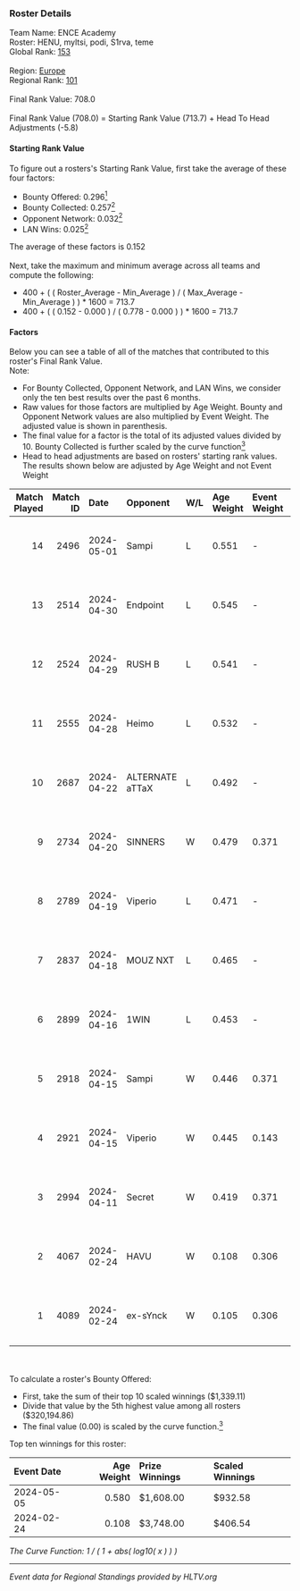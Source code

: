 ### Roster Details<br />
Team Name: ENCE Academy<br />
Roster: HENU, myltsi, podi, S1rva, teme<br />
Global Rank: [153](../../standings_global_2024_08_06.md)<br />
<br />
Region: [Europe]( ../../standings_europe_2024_08_06.md)<br />
Regional Rank: [101]( ../../standings_europe_2024_08_06.md)<br />
<br />
Final Rank Value:  708.0<br />
<br />
Final Rank Value (708.0) = Starting Rank Value (713.7) + Head To Head Adjustments (-5.8)<br />

#### Starting Rank Value<br />
To figure out a rosters's Starting Rank Value, first take the average of these four factors:<br />
- Bounty Offered: 0.296[<sup>1</sup>](#table2)
- Bounty Collected: 0.257[<sup>2</sup>](#table1)
- Opponent Network: 0.032[<sup>2</sup>](#table1)
- LAN Wins: 0.025[<sup>2</sup>](#table1)

The average of these factors is 0.152<br />
<br />
Next, take the maximum and minimum average across all teams and compute the following:<br />
- 400 + ( ( Roster_Average - Min_Average ) / ( Max_Average - Min_Average ) ) * 1600 = 713.7
- 400 + ( ( 0.152 - 0.000 ) / ( 0.778 - 0.000 ) ) * 1600 = 713.7


#### Factors<br />
Below you can see a table of all of the matches that contributed to this roster's Final Rank Value.<br />
Note:<br />

- For Bounty Collected, Opponent Network, and LAN Wins, we consider only the ten best results over the past 6 months.
- Raw values for those factors are multiplied by Age Weight. Bounty and Opponent Network values are also multiplied by Event Weight. The adjusted value is shown in parenthesis.
- The final value for a factor is the total of its adjusted values divided by 10. Bounty Collected is further scaled by the curve function[<sup>3</sup>](#curveFunction)
- Head to head adjustments are based on rosters' starting rank values. The results shown below are adjusted by Age Weight and not Event Weight
<span id="table1"></span><br />


| Match Played | Match ID | Date       | Opponent        | W/L | Age Weight | Event Weight | Bounty Collected | Opponent Network | LAN Wins  | H2H Adj. | Roster                          |
| -: | -: | :- | :- | :- | :- | :- | :- | :- | :- | -: | :- |
|           14 |     2496 | 2024-05-01 | Sampi           | L   | 0.551      | -            | -                | -                | -         |    -4.01 | HENU, myltsi, podi, S1rva, teme |
|           13 |     2514 | 2024-04-30 | Endpoint        | L   | 0.545      | -            | -                | -                | -         |    -4.41 | HENU, myltsi, podi, S1rva, teme |
|           12 |     2524 | 2024-04-29 | RUSH B          | L   | 0.541      | -            | -                | -                | -         |    -5.04 | HENU, myltsi, podi, S1rva, teme |
|           11 |     2555 | 2024-04-28 | Heimo           | L   | 0.532      | -            | -                | -                | -         |    -9.51 | HENU, myltsi, podi, S1rva, teme |
|           10 |     2687 | 2024-04-22 | ALTERNATE aTTaX | L   | 0.492      | -            | -                | -                | -         |    -3.61 | HENU, myltsi, podi, S1rva, teme |
|            9 |     2734 | 2024-04-20 | SINNERS         | W   | 0.479      | 0.371        | 0.047 (0.008)    | 0.800 (0.142)    | 0 (0.000) |    13.88 | HENU, myltsi, podi, S1rva, teme |
|            8 |     2789 | 2024-04-19 | Viperio         | L   | 0.471      | -            | -                | -                | -         |    -9.41 | HENU, myltsi, podi, S1rva, teme |
|            7 |     2837 | 2024-04-18 | MOUZ NXT        | L   | 0.465      | -            | -                | -                | -         |    -2.11 | HENU, myltsi, podi, S1rva, teme |
|            6 |     2899 | 2024-04-16 | 1WIN            | L   | 0.453      | -            | -                | -                | -         |    -3.31 | HENU, myltsi, podi, S1rva, teme |
|            5 |     2918 | 2024-04-15 | Sampi           | W   | 0.446      | 0.371        | 0.027 (0.004)    | 1.000 (0.165)    | 0 (0.000) |    10.45 | HENU, myltsi, podi, S1rva, teme |
|            4 |     2921 | 2024-04-15 | Viperio         | W   | 0.445      | 0.143        | 0.001 (0.000)    | 0.035 (0.002)    | 0 (0.000) |     5.24 | HENU, myltsi, podi, S1rva, teme |
|            3 |     2994 | 2024-04-11 | Secret          | W   | 0.419      | 0.371        | 0.000 (0.000)    | 0.055 (0.008)    | 0 (0.000) |     3.66 | HENU, myltsi, podi, S1rva, teme |
|            2 |     4067 | 2024-02-24 | HAVU            | W   | 0.108      | 0.306        | 0.001 (0.000)    | 0.152 (0.005)    | 1 (0.108) |     1.67 | HENU, myltsi, podi, S1rva, teme |
|            1 |     4089 | 2024-02-24 | ex-sYnck        | W   | 0.105      | 0.306        | 0.000 (0.000)    | 0.015 (0.000)    | 1 (0.105) |     0.75 | HENU, myltsi, podi, S1rva, teme |

<br />
<span id="table2"></span><br />
To calculate a roster's Bounty Offered:<br />

- First, take the sum of their top 10 scaled winnings ($1,339.11)
- Divide that value by the 5th highest value among all rosters ($320,194.86)
- The final value (0.00) is scaled by the curve function.[<sup>3</sup>](#curveFunction)

Top ten winnings for this roster:<br />

| Event Date | Age Weight | Prize Winnings | Scaled Winnings |
| :- | -: | :- | :- |
| 2024-05-05 |      0.580 | $1,608.00      | $932.58         |
| 2024-02-24 |      0.108 | $3,748.00      | $406.54         |


<span id="curveFunction"></span>_The Curve Function: 1 / ( 1 + abs( log10( x ) ) )_<br />

---
_Event data for Regional Standings provided by HLTV.org_<br />
